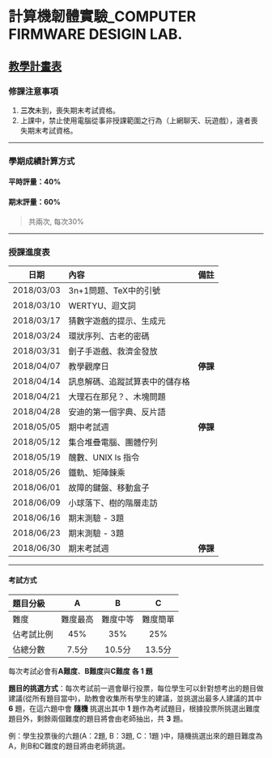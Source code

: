 #  計算機韌體實驗_COMPUTER FIRMWARE DESIGIN LAB.

## [教學計畫表](http://ap09.emis.tku.edu.tw/106_2/106_2_0962.PDF)

### 修課注意事項
1. **三次**未到，喪失期末考試資格。
2. 上課中，禁止使用電腦從事非授課範圍之行為（上網聊天、玩遊戲），違者喪失期末考試資格。
----------------------------------------------------------------------------------------------------
### 學期成績計算方式
#### 平時評量：**40%**                                                                                   
#### 期末評量：**60%** 
> 共兩次, 每次30%
----------------------------------------------------------------------------------------------------
### 授課進度表 
| 日期 | 內容 | 備註 |
|:------:|:-----------|:------:|
| 2018/03/03 | 3n+1問題、TeX中的引號 | |
| 2018/03/10 | WERTYU、迴文詞 | |
| 2018/03/17 | 猜數字遊戲的提示、生成元 | |
| 2018/03/24 | 環狀序列、古老的密碼  | |
| 2018/03/31 | 劊子手遊戲、救濟金發放 | |
| 2018/04/07 | 教學觀摩日 | **停課** |
| 2018/04/14 | 訊息解碼、追蹤試算表中的儲存格 | |
| 2018/04/21 | 大理石在那兒？、木塊問題 | |
| 2018/04/28 | 安迪的第一個字典、反片語 | |
| 2018/05/05 | 期中考試週| **停課** |
| 2018/05/12 | 集合堆疊電腦、團體佇列  | |
| 2018/05/19 | 醜數、UNIX ls 指令 | |
| 2018/05/26 | 鐵軌、矩陣鍊乘 | |
| 2018/06/01 | 故障的鍵盤、移動盒子 | |
| 2018/06/09 | 小球落下、樹的階層走訪 | |
| 2018/06/16 | 期末測驗 - 3題 | |
| 2018/06/23 | 期末測驗 - 3題| |
| 2018/06/30 | 期末考試週 | **停課** |

----------------------------------------------------------------------------------------------------
#### 考試方式
|題目分級 | A | B | C |
|:------|:------:|:-:|:-:|
|難度|難度最高|難度中等|難度簡單|
|佔考試比例|45%|35%|25%|
|佔總分數|7.5分|10.5分|13.5分|

每次考試必會有**A難度**、**B難度**與**C難度** **各 1 題**

**題目的挑選方式**：每次考試前一週會舉行投票，每位學生可以針對想考出的題目做建議(從所有題目當中)，助教會收集所有學生的建議，並挑選出最多人建議的其中 **6** 題，在這六題中會 **隨機** 挑選出其中 **1** 題作為考試題目，根據投票所挑選出難度題目外，剩餘兩個難度的題目將會由老師抽出，共 **3** 題。

例：學生投票後的六題(A：2題, B：3題, C：1題 )中，隨機挑選出來的題目難度為A，則B和C難度的題目將由老師挑選。

